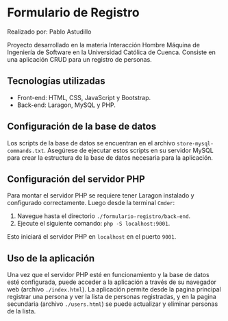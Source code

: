 # Formulario de Registro

Realizado por: Pablo Astudillo

Proyecto desarrollado en la materia Interacción Hombre Máquina de Ingeniería de Software en la Universidad Católica de Cuenca. Consiste en una aplicación CRUD para un registro de personas.

## Tecnologías utilizadas

- Front-end: HTML, CSS, JavaScript y Bootstrap.
- Back-end: Laragon, MySQL y PHP.

## Configuración de la base de datos

Los scripts de la base de datos se encuentran en el archivo `store-mysql-commands.txt`. Asegúrese de ejecutar estos scripts en su servidor MySQL para crear la estructura de la base de datos necesaria para la aplicación.

## Configuración del servidor PHP

Para montar el servidor PHP se requiere tener Laragon instalado y configurado correctamente. Luego desde la terminal `Cmder`:

1. Navegue hasta el directorio `./formulario-registro/back-end`.
2. Ejecute el siguiente comando: `php -S localhost:9001`.

Esto iniciará el servidor PHP en `localhost` en el puerto `9001`.

## Uso de la aplicación

Una vez que el servidor PHP esté en funcionamiento y la base de datos esté configurada, puede acceder a la aplicación a través de su navegador web (archivo `./index.html`). La aplicación permite desde la pagina principal registrar una persona y ver la lista de personas registradas, y en la pagina secundaria (archivo `./users.html`) se puede actualizar y eliminar personas de la lista.
